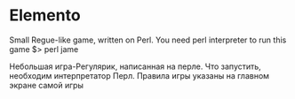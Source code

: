 # Elemento
Small Regue-like game, written on Perl.
You need perl interpreter to run this game
$> perl jame

Небольшая игра-Регулярик, написанная на перле.
Что запустить, необходим интерпретатор Перл.
Правила игры указаны на главном экране самой игры

